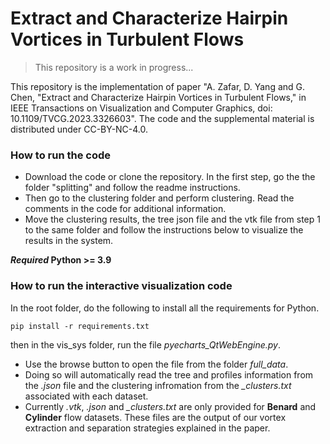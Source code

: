 # Extract and Characterize Hairpin Vortices in Turbulent Flows

> This repository is a work in progress...

This repository is the implementation of paper "A. Zafar, D. Yang and G. Chen, "Extract and Characterize Hairpin Vortices in Turbulent Flows," in IEEE Transactions on Visualization and Computer Graphics, doi: 10.1109/TVCG.2023.3326603". The code and the supplemental material is distributed under CC-BY-NC-4.0.

### How to run the code
- Download the code or clone the repository. In the first step, go the the folder "splitting" and follow the readme instructions.
- Then go to the clustering folder and perform clustering. Read the comments in the code for additional information.
- Move the clustering results, the tree json file and the vtk file from step 1 to the same folder and follow the instructions below to visualize the results in the system.

**_Required_ Python >= 3.9**

### How to run the interactive visualization code
In the root folder, do the following to install all the requirements for Python.
```
pip install -r requirements.txt
```
then in the vis_sys folder, run the file *pyecharts_QtWebEngine.py*.
- Use the browse button to open the file from the folder *full_data*. 
- Doing so will automatically read the tree and profiles information from the *.json* file and the clustering infromation from the *_clusters.txt* associated with each dataset. 
- Currently *.vtk*, *.json* and *_clusters.txt* are only provided for **Benard** and **Cylinder** flow datasets. These files are the output of our vortex extraction and separation strategies explained in the paper.
